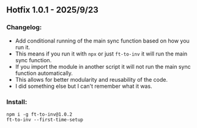 <!-- just a file to make the releases from for the automation script -->
<!-- edit this per release -->
## Hotfix 1.0.1 - 2025/9/23
### Changelog: 
- Add conditional running of the main sync function based on how you run it.
- This means if you run it with `npx` or just `ft-to-inv` it will run the main sync function.
- If you import the module in another script it will not run the main sync function automatically.
- This allows for better modularity and reusability of the code.
- I did something else but I can't remember what it was.

<!-- im quite lazy, so i don't update the readme often. -->
<!-- ill probably do it next release -->
### Install:
```
npm i -g ft-to-inv@1.0.2
ft-to-inv --first-time-setup
```
<!-- i am extremely unprofessional, so youll see whatever i didnt feel like doing scattered throughout the codebase -->
